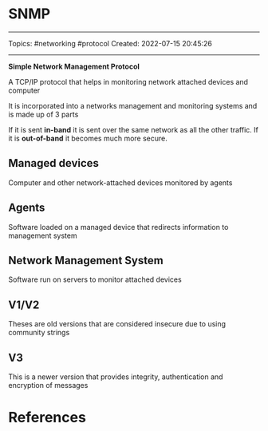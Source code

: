 # SNMP
---
Topics: #networking #protocol
Created: 2022-07-15 20:45:26

---

**Simple Network Management Protocol**

A TCP/IP protocol that helps in monitoring network attached devices and computer

It is incorporated into a networks management and monitoring systems and is made up of 3 parts

If it is sent **in-band** it is sent over the same network as all the other traffic. If it is **out-of-band** it becomes much more secure.

## Managed devices

Computer and other network-attached devices monitored by agents

## Agents

Software loaded on a managed device that redirects information to management system

## Network Management System

Software run on servers to monitor attached devices

## V1/V2

Theses are old versions that are considered insecure due to using community strings

## V3

This is a newer version that provides integrity, authentication and encryption of messages

# References

